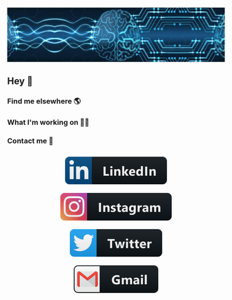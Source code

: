 ![Foto de Capa](src/foto-de-capa.jpeg)

## Hey 👋

### Find me elsewhere 🌎

### What I'm working on 👨‍💻

### Contact me 📱

<p align="center">
  <a href="https://www.linkedin.com/in/gabrielcaussi/">
    <img src="src/social/linkedin.svg" alt="linkedin" style="vertical-align:top; margin:10px 25px">
  </a>

  <a href="https://www.instagram.com/g_caussi/">
    <img src="src/social/instagram.svg" alt="instagram" style="vertical-align:top; margin:10px 25px">
  </a>

  <a href="https://www.twitter.com/g_caussi/">
    <img src="src/social/twitter.svg" alt="twitter" style="vertical-align:top; margin:10px 25px">
  </a>
  
  <a href="https://www.gmail.com/gcaussi">
    <img src="src/social/gmail.svg" alt="gmail" style="vertical-align:top; margin:10px 25px">
  </a>
</p>


  






<!--
- 🔭 I’m currently working on ...
- 🌱 I’m currently learning ...
- 👯 I’m looking to collaborate on ...
- 🤔 I’m looking for help with ...
- 💬 Ask me about ...
- 📫 How to reach me: ...
- 😄 Pronouns: ...
- ⚡ Fun fact: ...
-->
